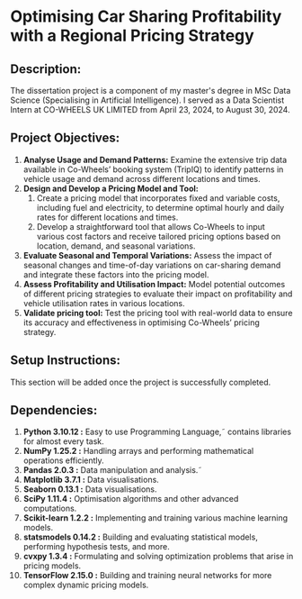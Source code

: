 # Optimising Car Sharing Profitability with a Regional Pricing Strategy

## Description:
The dissertation project is a component of my master's degree in MSc Data Science (Specialising in Artificial Intelligence). I served as a Data Scientist Intern at CO-WHEELS UK LIMITED from April 23, 2024, to August 30, 2024.

## Project Objectives:
1. **Analyse Usage and Demand Patterns:** Examine the extensive trip data available in Co-Wheels’ booking system (TripIQ) to identify patterns in vehicle usage and demand across different locations and times.
2. **Design and Develop a Pricing Model and Tool:**
     1. Create a pricing model that incorporates fixed and variable costs, including fuel and electricity, to determine optimal hourly and daily rates for different locations and times.
     2. Develop a straightforward tool that allows Co-Wheels to input various cost factors and receive tailored pricing options based on location, demand, and seasonal variations.   
4. **Evaluate Seasonal and Temporal Variations:** Assess the impact of seasonal changes and time-of-day variations on car-sharing demand and integrate these factors into the pricing model.
5. **Assess Profitability and Utilisation Impact:** Model potential outcomes of different pricing strategies to evaluate their impact on profitability and vehicle utilisation rates in various locations.
6. **Validate pricing tool:** Test the pricing tool with real-world data to ensure its accuracy and effectiveness in optimising Co-Wheels’ pricing strategy.

## Setup Instructions:
This section will be added once the project is successfully completed.

## Dependencies:
1. **Python 3.10.12      :**  Easy to use Programming Language,˜ contains libraries for almost every task.
2. **NumPy 1.25.2        :**  Handling arrays and performing mathematical operations efficiently.
3. **Pandas 2.0.3        :**  Data manipulation and analysis.˜
4. **Matplotlib 3.7.1    :**  Data visualisations.
5. **Seaborn 0.13.1      :**  Data visualisations.
6. **SciPy 1.11.4        :**  Optimisation algorithms and other advanced computations.
7. **Scikit-learn 1.2.2  :**  Implementing and training various machine learning models.
8. **statsmodels 0.14.2  :**  Building and evaluating statistical models, performing hypothesis tests, and more.
9. **cvxpy 1.3.4         :**  Formulating and solving optimization problems that arise in pricing models.
10. **TensorFlow 2.15.0  :**  Building and training neural networks for more complex dynamic pricing models.

